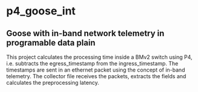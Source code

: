 # p4_goose_int
## Goose with in-band network telemetry in programable data plain
This project calculates the processing time inside a BMv2 switch using P4, i.e. subtracts the egress_timestamp from the ingress_timestamp. The timestamps are sent in an ethernet packet using the concept of in-band telemetry. The collector file receives the packets, extracts the fields and calculates the preprocessing latency.
